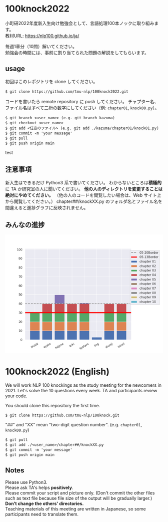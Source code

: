 # 100knock2022

小町研2022年度新入生向け勉強会として、言語処理100本ノックに取り組みます。  
教材URL: https://nlp100.github.io/ja/

毎週1章分（10問）解いてください。   
勉強会の時間には、事前に割り当てられた問題の解説をしてもらいます。

## usage

初回はこのレポジトリを clone してください。

```
$ git clone https://github.com/tmu-nlp/100knock2022.git
```

コードを書いたら remote repository に push してください。
チャプター名、ファイル名はすべて二桁の数字にしてください（例: `chapter01`, `knock00.py`）。
```
$ git branch <user_name> (e.g. git branch kazuma)
$ git checkout <user_name>
$ git add <任意のファイル> (e.g. git add ./kazuma/chapter01/knock01.py)
$ git commit -m 'your message'
$ git pull
$ git push origin main
```
test
## 注意事項

新入生はできるだけ Python3 系で書いてください。
わからないところは**積極的**に TA か研究室の人に聞いてください。
**他の人のディレクトリを変更することは絶対にやめてください。**
（他の人のコードを閲覧したい場合は、Web サイト上から閲覧してください。）
chapter##/knockXX.py のフォルダ名とファイル名を間違えると進捗グラフに反映されません。

## みんなの進捗

![progress](progress.png)


# 100knock2022 (English) 

We will work NLP 100 knockings as the study meeting for the newcomers in 2021. 
Let's solve the 10 questions every week.
TA and participants review your code.  

You should clone this repository the first time.
```
$ git clone https://github.com/tmu-nlp/100knock.git
```

"##" and "XX" mean "two-digit question number". (e.g. `chapter01`, `knock00.py`)
```
$ git pull
$ git add ./<user_name>/chapter##/knockXX.py
$ git commit -m 'your message'
$ git push origin main
```

## Notes

Please use Python3.  
Please ask TA's helps **positively**.  
Please commit your script and picture only. (Don't commit the other files such as text file because file size of the output will be gradually larger.)  
**Don't change the others' directories.**  
Teaching materials of this meeting are written in Japanese, so some participants need to translate them.
